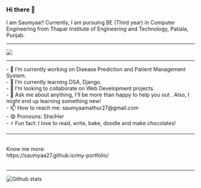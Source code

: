 ### Hi there 👋
I am Saumyaa!! Currently, I am pursuing BE (Third year) in Computer Engineering from Thapar Institute of Engineering and Technology, Patiala, Punjab.
<HR>
<!--
**Saumyaa27/Saumyaa27** is a ✨ _special_ ✨ repository because its `README.md` (this file) appears on your GitHub profile.
-->

    
![](https://komarev.com/ghpvc/?username=Saumyaa27&color=dc143c)

  <HR>
- 🔭 I’m currently working on Disease Prediction and Patient Management System.<br>
- 🌱 I’m currently learning DSA, Django.<br>
- 👯 I’m looking to collaborate on Web Development projects. <br>
- 💬 Ask me about anything, I'll be more than happy to help you out . Also, I might end up learning something new! <br>
- 📫 How to reach me: saumyaamathur27@gmail.com <br>
- 😄 Pronouns: She/Her <br>
- ⚡ Fun fact: I love to read, write, bake, doodle and make chocolates! <br>
<HR>
<br>
Know me more: 
<br>
https://saumyaa27.github.io/my-portfolio/
<br>
<br>
<HR>
  
![Github stats](https://github-readme-stats.vercel.app/api?username=Saumyaa27&color=blue)

<br>



